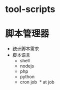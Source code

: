 # tool-scripts

# 脚本管理器
* 统计脚本需求
* 脚本语言
  * shell
  * nodejs
  * php
  * python
  * cron job
  * at job
 
